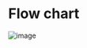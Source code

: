 # Flow chart
![image](https://user-images.githubusercontent.com/101495481/168422277-4c549509-fdf6-48ef-9285-ac0a03b6c04e.png)
